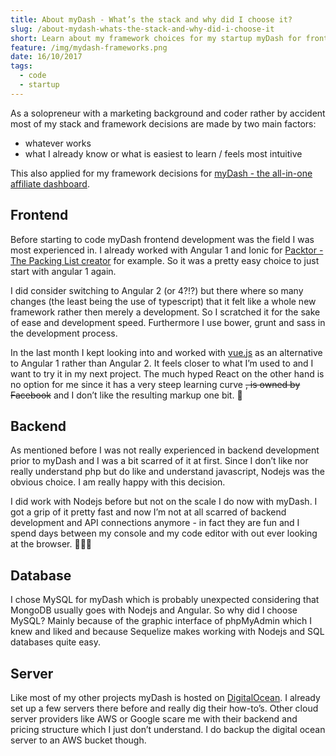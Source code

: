 ```yaml
---
title: About myDash - What’s the stack and why did I choose it?
slug: /about-mydash-whats-the-stack-and-why-did-i-choose-it
short: Learn about my framework choices for my startup myDash for frontend, backend, database and server and why I took them. 
feature: /img/mydash-frameworks.png
date: 16/10/2017
tags:
  - code
  - startup
---
```


As a solopreneur with a marketing background and coder rather by accident most of my stack and framework decisions are made by two main factors:

- whatever works
- what I already know or what is easiest to learn / feels most intuitive

This also applied for my framework decisions for [myDash - the all-in-one affiliate dashboard](https://mydash.io).

## Frontend

Before starting to code myDash frontend development was the field I was most experienced in. I already worked with Angular 1 and Ionic for [Packtor - The Packing List creator](https://packtor.com) for example. So it was a pretty easy choice to just start with angular 1 again.

I did consider switching to Angular 2 (or 4?!?) but there where so many changes (the least being the use of typescript) that it felt like a whole new framework rather then merely a development. So I scratched it for the sake of ease and development speed. Furthermore I use bower, grunt and sass in the development process.

In the last month I kept looking into and worked with [vue.js](https://vuejs.org/) as an alternative to Angular 1 rather than Angular 2. It feels closer to what I’m used to and I want to try it in my next project. The much hyped React on the other hand is no option for me since it has a very steep learning curve ~~, is owned by Facebook~~ and I don’t like the resulting markup one bit. 🤢

## Backend

As mentioned before I was not really experienced in backend development prior to myDash and I was a bit scarred of it at first. Since I don’t like nor really understand php but do like and understand javascript, Nodejs was the obvious choice. I am really happy with this decision. 

I did work with Nodejs before but not on the scale I do now with myDash. I got a grip of it pretty fast and now I’m not at all scarred of backend development and API connections anymore - in fact they are fun and I spend days between my console and my code editor with out ever looking at the browser. 👨🏻‍💻

## Database

I chose MySQL for myDash which is probably unexpected considering that MongoDB usually goes with Nodejs and Angular. So why did I choose MySQL? Mainly because of the graphic interface of phpMyAdmin which I knew and liked and because Sequelize makes working with Nodejs and SQL databases quite easy.

## Server

Like most of my other projects myDash is hosted on [DigitalOcean](https://m.do.co/c/f5a70d4a6dbb). I already set up a few servers there before and really dig their how-to’s. Other cloud server providers like AWS or Google scare me with their backend and pricing structure which I just don’t understand. I do backup the digital ocean server to an AWS bucket though.

